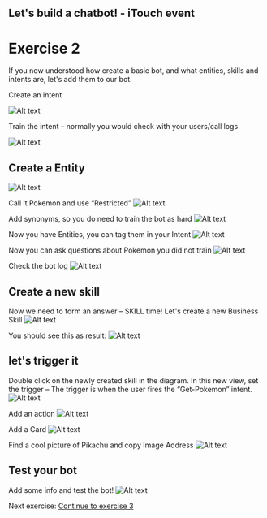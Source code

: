 ## Let's build a chatbot! - iTouch event ##

# Exercise 2 #

If you now understood how create a basic bot, and what entities, skills and intents are, let's add them to our bot.



Create an intent

![Alt text](/../screenshots/part2/Picture13.png?raw=true "")

Train the intent – normally you would check with your users/call logs

![Alt text](/../screenshots/part2/Picture14.png?raw=true "")

## Create a Entity ##

![Alt text](/../screenshots/part2/Picture15b.png?raw=true "")

Call it Pokemon and use “Restricted”
![Alt text](/../screenshots/part2/Picture16.png?raw=true "")

Add synonyms, so you do need to train the bot as hard
![Alt text](/../screenshots/part2/Picture17.png?raw=true "")

Now you have Entities, you can tag them in your Intent
![Alt text](/../screenshots/part2/Picture19.png?raw=true "")

Now you can ask questions about Pokemon you did not train
![Alt text](/../screenshots/part2/Picture20.png?raw=true "")

Check the bot log
![Alt text](/../screenshots/part2/Picture21.png?raw=true "")

## Create a new skill ##

Now we need to form an answer – SKILL time! 
Let's create a new Business Skill
![Alt text](/../screenshots/part2/Picture22.png?raw=true "")

You should see this as result:
![Alt text](/../screenshots/part2/Picture23.png?raw=true "")

## let's trigger it ##


Double click on the newly created skill in the diagram.
In this new view, set the trigger – 
The trigger is when the user fires the “Get-Pokemon” intent.
![Alt text](/../screenshots/part2/Picture24.png?raw=true "")

Add an action
![Alt text](/../screenshots/part2/Picture25.png?raw=true "")



Add a Card
![Alt text](/../screenshots/part2/Picture26.png?raw=true "")



Find a cool picture of Pikachu and copy Image Address
![Alt text](/../screenshots/part2/Picture27.png?raw=true "")


## Test your bot ##
Add some info and test the bot!
![Alt text](/../screenshots/part2/Picture28.png?raw=true "")


Next exercise:
[Continue to exercise 3](/../Exercise-3/README.md)
